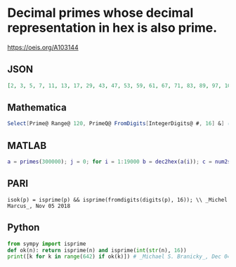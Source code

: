 # Decimal primes whose decimal representation in hex is also prime\.
https://oeis.org/A103144
## JSON
```JSON
[2, 3, 5, 7, 11, 13, 17, 29, 43, 47, 53, 59, 61, 67, 71, 83, 89, 97, 101, 107, 137, 139, 151, 167, 191, 199, 223, 233, 239, 241, 251, 257, 269, 277, 281, 283, 293, 313, 337, 347, 359, 373, 397, 409, 419, 443, 449, 463, 503, 509, 557, 577, 593, 599, 607, 617, 641]
```
## Mathematica
```Mathematica
Select[Prime@ Range@ 120, PrimeQ@ FromDigits[IntegerDigits@ #, 16] &] (* _Michael De Vlieger_, Nov 05 2018 *)
```
## MATLAB
```MATLAB
a = primes(300000); j = 0; for i = 1:19000 b = dec2hex(a(i)); c = num2str(b); d = str2num(c); if d < 2^32 if isprime(d) j = j + 1; e(j) = d; end; end; end;
```
## PARI
```PARI
isok(p) = isprime(p) && isprime(fromdigits(digits(p), 16)); \\ _Michel Marcus_, Nov 05 2018
```
## Python
```Python
from sympy import isprime
def ok(n): return isprime(n) and isprime(int(str(n), 16))
print([k for k in range(642) if ok(k)]) # _Michael S. Branicky_, Dec 04 2022
```

